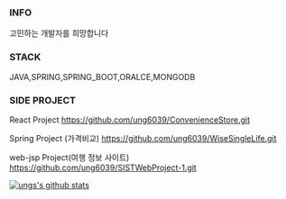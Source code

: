 
###  INFO 
고민하는 개발자를 희망합니다
### STACK
JAVA,SPRING,SPRING_BOOT,ORALCE,MONGODB
### SIDE PROJECT
React Project
https://github.com/ung6039/ConvenienceStore.git

Spring Project (가격비교)
https://github.com/ung6039/WiseSingleLife.git

web-jsp Project(여행 정보 사이트)
https://github.com/ung6039/SISTWebProject-1.git

[![ungs's github stats](https://github-readme-stats.vercel.app/api?username=ung6039&show_icons=true)](https://github.com/anuraghazra/github-readme-stats)
                
